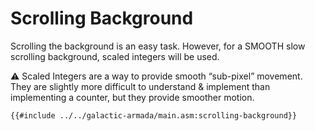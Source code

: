 
# Scrolling Background

Scrolling the background is an easy task. However, for a SMOOTH slow scrolling background, scaled integers will be used.

<aside>
⚠️ Scaled Integers are a way to provide smooth “sub-pixel” movement. They are slightly more difficult to understand & implement than implementing a counter, but they provide smoother motion.

</aside>

```rgbasm,linenos,start={{#line_no_of "" ../../galactic-armada/main.asm:scrolling-background}}
{{#include ../../galactic-armada/main.asm:scrolling-background}}
```